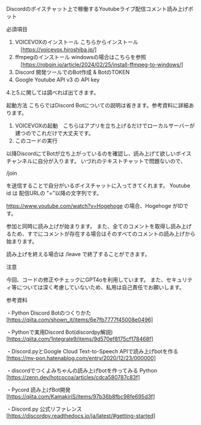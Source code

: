 Discordのボイスチャット上で稼働するYoutubeライブ配信コメント読み上げボット

必須項目
1. VOICEVOXのインストール
   こちらからインストール
   　[https://voicevox.hiroshiba.jp/]
3. ffmpegのインストール
   windowsの場合はこちらを参照
   　[https://roboin.io/article/2024/02/25/install-ffmpeg-to-windows/]
4. Discord 開発ツールでのBot作成 & BotのTOKEN
5. Google Youtube API v3 の API key

4.と5.に関しては調べれば出てきます。

起動方法
こちらではDiscord Botについての説明は省きます。参考資料に詳細あります。
1. VOICEVOXの起動　こちらはアプリを立ち上げるだけでローカルサーバーが建つのでこれだけで大丈夫です。
2. このコードの実行

以降DiscordにてBotが立ち上がっているのを確認し、読み上げて欲しいボイスチャンネルに自分が入ります。
いづれのテキストチャットで問題ないので、

/join <youtube id>

を送信することで自分がいるボイスチャットに入ってきてくれます。
Youtube id は 配信URLの "="以降の文字列です。

https://www.youtube.com/watch?v=Hogehoge の場合、Hogehoge がIDです。

参加と同時に読み上げが始まります。
また、全てのコメントを取得し読み上げるため、すでにコメントが存在する場合はそのすべてのコメントの読み上げから始まります。

読み上げを終える場合は /leave で終了することができます。

注意

今回、コードの修正やチェックにGPT4oを利用しています。
また、セキュリティ等については深く考慮していないため、私用は自己責任でお願いします。

参考資料

・Python Discord Botのつくりかた [https://qiita.com/shown_it/items/6e7fb7777f45008e0496]

・Pythonで実用Discord Bot(discordpy解説) [https://qiita.com/1ntegrale9/items/9d570ef8175cf178468f]

・Discord.pyとGoogle Cloud Text-to-Speech APIで読み上げbotを作る [https://my-pon.hatenablog.com/entry/2020/12/23/000000]

・discordでつくよみちゃんの読み上げbotを作ってみる Python [https://zenn.dev/hotcocoa/articles/cdca580787c83f]

・Pycord 読み上げBot開発 [https://qiita.com/KamakiriS/items/97b36b8fbc98fe695d3f]

・Discord.py 公式リファレンス [https://discordpy.readthedocs.io/ja/latest/#getting-started]

